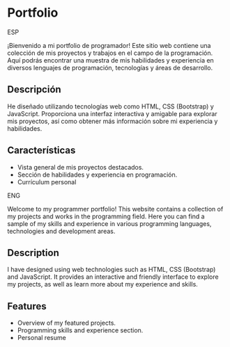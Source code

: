 # Portfolio 

ESP

¡Bienvenido a mi portfolio de programador! Este sitio web contiene una colección de mis proyectos y trabajos en el campo de la programación. Aquí podrás encontrar una muestra de mis habilidades y experiencia en diversos lenguajes de programación, tecnologías y áreas de desarrollo.

## Descripción

He diseñado utilizando tecnologías web como HTML, CSS (Bootstrap) y JavaScript. Proporciona una interfaz interactiva y amigable para explorar mis proyectos, así como obtener más información sobre mi experiencia y habilidades. 

## Características

- Vista general de mis proyectos destacados.
- Sección de habilidades y experiencia en programación.
- Currículum personal

ENG

Welcome to my programmer portfolio! This website contains a collection of my projects and works in the programming field. Here you can find a sample of my skills and experience in various programming languages, technologies and development areas.

## Description

I have designed using web technologies such as HTML, CSS (Bootstrap) and JavaScript. It provides an interactive and friendly interface to explore my projects, as well as learn more about my experience and skills. 

## Features

- Overview of my featured projects.
- Programming skills and experience section.
- Personal resume
